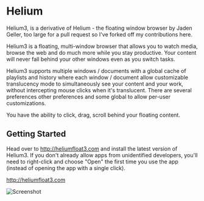 # Helium

Helium3, is a derivative of Helium - the floating window browser by Jaden Geller,
too large for a pull request so I've forked off my contributions here.

Helium3 is a floating, multi-window browser that allows you to watch media,
browse the web and do much more while you stay productive.  Your content will
never fall behind your other windows even as you switch tasks.

Helium3 supports multiple windows / documents with a global cache of playlists
and history where each window / document allow customizable translucency mode
to simultaneously see your content and your work, without intercepting mouse
clicks when it's translucent. There are several preferences other preferences
and some global to allow per-user customizations.

You have the ability to click, drag, scroll behind your floating content. 

## Getting Started

Head over to http://heliumfloat3.com and install the latest version of Helium3.
If you don't already allow apps from unidentified developers, you'll need to
right-click and choose "Open" the first time you use the app (instead of
opening the app with a single click).

http://heliumfloat3.com

![Screenshot](http://heliumfloats.com/screenshot.png)
